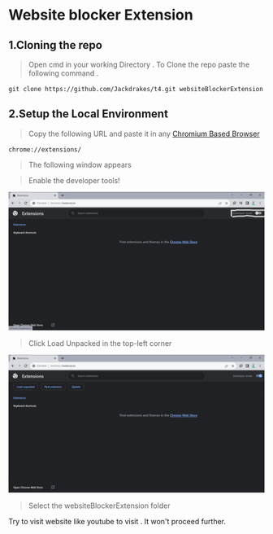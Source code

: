 # Website blocker Extension

## 1.Cloning the repo
>  Open cmd in your working Directory .
> To Clone the repo paste the following command .
```
git clone https://github.com/Jackdrakes/t4.git websiteBlockerExtension
```

## 2.Setup the Local Environment
> Copy the following URL and paste it in any [Chromium Based Browser](https://en.wikipedia.org/wiki/Chromium_(web_browser)#:~:text=Microsoft%20Edge%2C%20Samsung%20Internet%2C%20Opera,used%20by%20several%20app%20frameworks.)
```
chrome://extensions/
```
> The following window appears

> Enable the developer tools!

![Enabling Developer Mode](https://github.com/Jackdrakes/ReadMe-Files/blob/main/Blocker/enbling.png)


> Click Load Unpacked in the top-left corner

![Load Unpacked](https://github.com/Jackdrakes/ReadMe-Files/blob/main/Blocker/load_unpacked.png)

> Select the websiteBlockerExtension folder

Try to visit website like youtube to visit . It won't proceed further.
